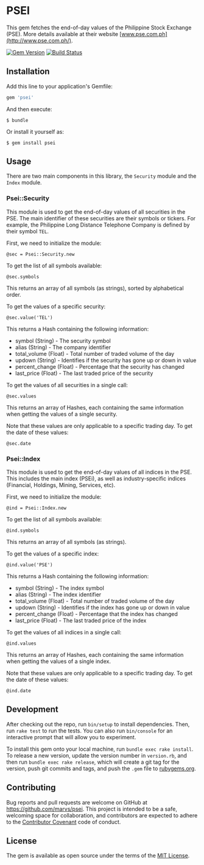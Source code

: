 # PSEI

This gem fetches the end-of-day values of the Philippine Stock Exchange (PSE).
More details available at their website [www.pse.com.ph](http://www.pse.com.ph/).

[![Gem Version](https://badge.fury.io/rb/psei.svg)](https://badge.fury.io/rb/psei)
[![Build Status](https://travis-ci.org/marvs/psei.png)](https://travis-ci.org/marvs/psei)

## Installation

Add this line to your application's Gemfile:

```ruby
gem 'psei'
```

And then execute:

    $ bundle

Or install it yourself as:

    $ gem install psei

## Usage

There are two main components in this library, the `Security` module and the `Index` module.

### Psei::Security

This module is used to get the end-of-day values of all securities in the PSE. The main identifier of these securities are their symbols or tickers. For example, the Philippine Long Distance Telephone Company is defined by their symbol `TEL`.

First, we need to initialize the module:

`@sec = Psei::Security.new`

To get the list of all symbols available:

`@sec.symbols`

This returns an array of all symbols (as strings), sorted by alphabetical order.

To get the values of a specific security:

`@sec.value('TEL')`

This returns a Hash containing the following information:

* symbol (String) - The security symbol 
* alias (String) - The company identifier 
* total_volume (Float) - Total number of traded volume of the day 
* updown (String) - Identifies if the security has gone up or down in value
* percent_change (Float) - Percentage that the security has changed
* last_price (Float) - The last traded price of the security

To get the values of all securities in a single call:

`@sec.values`

This returns an array of Hashes, each containing the same information when getting the values of a single security.

Note that these values are only applicable to a specific trading day. To get the date of these values:

`@sec.date`


### Psei::Index

This module is used to get the end-of-day values of all indices in the PSE. This includes the main index (PSEi), as well as industry-specific indices (Financial, Holdings, Mining, Services, etc).

First, we need to initialize the module:

`@ind = Psei::Index.new`

To get the list of all symbols available:

`@ind.symbols`

This returns an array of all symbols (as strings).

To get the values of a specific index:

`@ind.value('PSE')`

This returns a Hash containing the following information:

* symbol (String) - The index symbol 
* alias (String) - The index identifier 
* total_volume (Float) - Total number of traded volume of the day 
* updown (String) - Identifies if the index has gone up or down in value
* percent_change (Float) - Percentage that the index has changed
* last_price (Float) - The last traded price of the index

To get the values of all indices in a single call:

`@ind.values`

This returns an array of Hashes, each containing the same information when getting the values of a single index.

Note that these values are only applicable to a specific trading day. To get the date of these values:

`@ind.date`


## Development

After checking out the repo, run `bin/setup` to install dependencies. Then, run `rake test` to run the tests. You can also run `bin/console` for an interactive prompt that will allow you to experiment.

To install this gem onto your local machine, run `bundle exec rake install`. To release a new version, update the version number in `version.rb`, and then run `bundle exec rake release`, which will create a git tag for the version, push git commits and tags, and push the `.gem` file to [rubygems.org](https://rubygems.org).

## Contributing

Bug reports and pull requests are welcome on GitHub at https://github.com/marvs/psei. This project is intended to be a safe, welcoming space for collaboration, and contributors are expected to adhere to the [Contributor Covenant](contributor-covenant.org) code of conduct.


## License

The gem is available as open source under the terms of the [MIT License](http://opensource.org/licenses/MIT).

